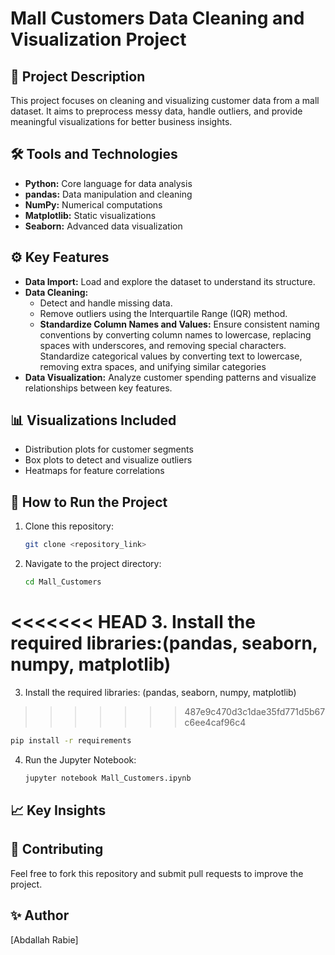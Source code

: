 # Mall Customers Data Cleaning and Visualization Project

## 📄 Project Description

This project focuses on cleaning and visualizing customer data from a mall dataset. It aims to preprocess messy data, handle outliers, and provide meaningful visualizations for better business insights.

## 🛠️ Tools and Technologies

- **Python:** Core language for data analysis
- **pandas:** Data manipulation and cleaning
- **NumPy:** Numerical computations
- **Matplotlib:** Static visualizations
- **Seaborn:** Advanced data visualization

## ⚙️ Key Features

- **Data Import:** Load and explore the dataset to understand its structure.
- **Data Cleaning:**
  - Detect and handle missing data.
  - Remove outliers using the Interquartile Range (IQR) method.
  - **Standardize Column Names and Values:** Ensure consistent naming conventions by converting column names to lowercase, replacing spaces with underscores, and removing special characters. \
    Standardize categorical values by converting text to lowercase, removing extra spaces, and unifying similar categories
- **Data Visualization:** Analyze customer spending patterns and visualize relationships between key features.

## 📊 Visualizations Included

- Distribution plots for customer segments
- Box plots to detect and visualize outliers
- Heatmaps for feature correlations

## 🚀 How to Run the Project

1. Clone this repository:
   ```bash
   git clone <repository_link>
   ```
2. Navigate to the project directory:
   ```bash
   cd Mall_Customers
   ```
<<<<<<< HEAD
3. Install the required libraries:(pandas, seaborn, numpy, matplotlib)
=======
3. Install the required libraries: (pandas, seaborn, numpy, matplotlib)
>>>>>>> 487e9c470d3c1dae35fd771d5b67c6ee4caf96c4
   ```bash
   pip install -r requirements
   ```
4. Run the Jupyter Notebook:
   ```bash
   jupyter notebook Mall_Customers.ipynb
   ```

## 📈 Key Insights

## 🥇 Contributing

Feel free to fork this repository and submit pull requests to improve the project.

## ✨ Author

[Abdallah Rabie]
